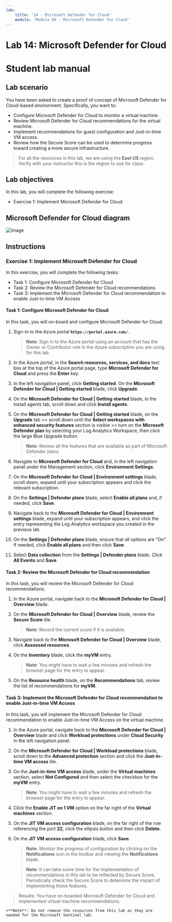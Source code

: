 ```yaml
---
lab:
    title: '14 - Microsoft Defender for Cloud'
    module: 'Module 04 - Microsoft Defender for Cloud'
---
```


# Lab 14: Microsoft Defender for Cloud
# Student lab manual

## Lab scenario

You have been asked to create a proof of concept of Microsoft Defender for Cloud-based environment. Specifically, you want to:

- Configure Microsoft Defender for Cloud to monitor a virtual machine.
- Review Microsoft Defender for Cloud recommendations for the virtual machine.
- Implement recommendations for guest configuration and Just-in-time VM access. 
- Review how the Secure Score can be used to determine progress toward creating a more secure infrastructure.

> For all the resources in this lab, we are using the **East US** region. Verify with your instructor this is the region to use for class. 

## Lab objectives

In this lab, you will complete the following exercise:

- Exercise 1: Implement Microsoft Defender for Cloud

## Microsoft Defender for Cloud diagram

![image](https://user-images.githubusercontent.com/91347931/157537800-94a64b6e-026c-41b2-970e-f8554ce1e0ab.png)

## Instructions

### Exercise 1: Implement Microsoft Defender for Cloud

In this exercise, you will complete the following tasks:

- Task 1: Configure Microsoft Defender for Cloud
- Task 2: Review the Microsoft Defender for Cloud recommendations
- Task 3: Implement the Microsoft Defender for Cloud recommendation to enable Just-in-time VM Access

#### Task 1: Configure Microsoft Defender for Cloud

In this task, you will on-board and configure Microsoft Defender for Cloud.

1. Sign-in to the Azure portal **`https://portal.azure.com/`**.

    >**Note**: Sign in to the Azure portal using an account that has the Owner or Contributor role in the Azure subscription you are using for this lab.

2. In the Azure portal, in the **Search resources, services, and docs** text box at the top of the Azure portal page, type **Microsoft Defender for Cloud** and press the **Enter** key.

3. In the left navigation panel, click **Getting started**. On the **Microsoft Defender for Cloud \| Getting started** blade, click **Upgrade**.
     
4. On the **Microsoft Defender for Cloud \| Getting started** blade, in the Install agents tab, scroll down and click **Install agents**. 

5. On the **Microsoft Defender for Cloud \| Getting started** blade, on the **Upgrade** tab >> scroll down until the **Select workspaces with enhanced security features** section is visible >> turn on the **Microsoft Defender plan** by selecting your Log Analytics Workspace, then click the large Blue Upgrade button.  

    >**Note**: Review all the features that are available as part of Microsoft Defender plans. 

6. Navigate to **Microsoft Defender for Cloud** and, in the left navigation panel under the Management section, click **Environment Settings**.

7. On the **Microsoft Defender for Cloud \| Environment settings** blade, scroll down, expand until your subscription appears and click the relevant subscription. 

8. On the **Settings \| Defender plans** blade, select **Enable all plans** and, if needed, click **Save**.

9. Navigate back to the **Microsoft Defender for Cloud \| Environment settings** blade, expand until your subscription appears, and click the entry representing the Log Analytics workspace you created in the previous lab.

10. On the **Settings \| Defender plans** blade, ensure that all options are "On". If needed, click **Enable all plans** and then click **Save**.

11. Select **Data collection** from the **Settings \| Defender plans** blade. Click **All Events** and **Save**.

#### Task 2: Review the Microsoft Defender for Cloud recommendation

In this task, you will review the Microsoft Defender for Cloud recommendations. 

1. In the Azure portal, navigate back to the **Microsoft Defender for Cloud \| Overview** blade. 

2. On the **Microsoft Defender for Cloud \| Overview** blade, review the **Secure Score** tile.

    >**Note**: Record the current score if it is available.

3. Navigate back to the **Microsoft Defender for Cloud \| Overview** blade, click **Assessed resources**.

4. On the **Inventory** blade, click the **myVM** entry.

    >**Note**: You might have to wait a few minutes and refresh the browser page for the entry to appear.
    
5. On the **Resource health** blade, on the **Recommendations** tab, review the list of recommendations for **myVM**.

#### Task 3: Implement the Microsoft Defender for Cloud recommendation to enable Just-in-time VM Access

In this task, you will implement the Microsoft Defender for Cloud recommendation to enable Just-in-time VM Access on the virtual machine. 

1. In the Azure portal, navigate back to the **Microsoft Defender for Cloud \| Overview** blade and click **Workload protections** under **Cloud Security** in the left navigation panel.

2. On the **Microsoft Defender for Cloud \| Workload protections** blade, scroll down to the **Advanced protection** section and click the **Just-in-time VM access** tile.

3. On the **Just-in-time VM access** blade, under the **Virtual machines** section, select **Not Configured** and then select the checkbox for the **myVM** entry.

    >**Note**: You might have to wait a few minutes and refresh the browser page for the entry to appear.

4. Click the **Enable JIT on 1 VM** option on the far right of the **Virtual machines** section.

5. On the **JIT VM access configuration** blade, on the far right of the row referencing the port **22**, click the ellipsis button and then click **Delete**.

6. On the **JIT VM access configuration** blade, click **Save**.

    >**Note**: Monitor the progress of configuration by clicking on the **Notifications** icon in the toolbar and viewing the **Notifications** blade. 

    >**Note**: It can take some time for the implementation of recommendations in this lab to be reflected by Secure Score. Periodically check the Secure Score to determine the impact of implementing these features. 

> Results: You have on-boarded Microsoft Defender for Cloud and implemented virtual machine recommendations. 

    >**Note**: Do not remove the resources from this lab as they are needed for the Microsoft Sentinel lab.
